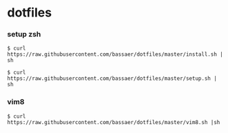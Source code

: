 # dotfiles

### setup zsh

```
$ curl https://raw.githubusercontent.com/bassaer/dotfiles/master/install.sh | sh
```

```
$ curl https://raw.githubusercontent.com/bassaer/dotfiles/master/setup.sh | sh
```

### vim8
```
$ curl https://raw.githubusercontent.com/bassaer/dotfiles/master/vim8.sh |sh
```
